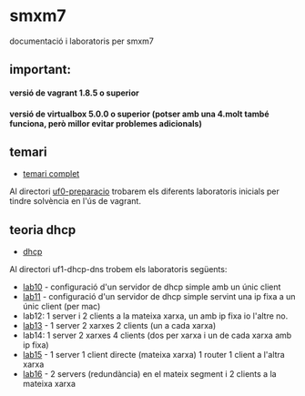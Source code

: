 # smxm7
documentació i laboratoris per smxm7

## important: 
#### versió de vagrant 1.8.5 o superior
#### versió de virtualbox 5.0.0 o superior (potser amb una 4.molt també funciona, però millor evitar problemes adicionals)

## temari
- [temari complet](https://gitlab.com/joanq/SMX-M7-Serveis)

Al directori [uf0-preparacio](uf0-preparacio) trobarem els diferents laboratoris inicials per tindre solvència en l'ús de vagrant.

## teoria dhcp
- [dhcp](https://gitlab.com/joanq/SMX-M7-Serveis/tree/master/UF1/dhcp)

Al directori uf1-dhcp-dns trobem els laboratoris següents:
- [lab10](uf1-dhcp-dns/labs/lab10) - configuració d'un servidor de dhcp simple amb un únic client
- [lab11](uf1-dhcp-dns/labs/lab11) -  configuració d'un servidor de dhcp simple servint una ip fixa a un únic client (per mac)
- lab12: 1 server i 2 clients a la mateixa xarxa, un amb ip fixa io l'altre no.
- [lab13](uf1-dhcp-dns/labs/lab13) -  1 server 2 xarxes 2 clients (un a cada xarxa)
- lab14: 1 server 2 xarxes 4 clients (dos per xarxa i un de cada xarxa amb ip fixa)
- [lab15](uf1-dhcp-dns/labs/lab15) -  1 server 1 client directe (mateixa xarxa) 1 router 1 client a l'altra xarxa
- [lab16](uf1-dhcp-dns/labs/lab16) -  2 servers (redundància) en el mateix segment i 2 clients a la mateixa xarxa

